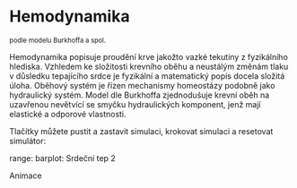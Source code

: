 # Hemodynamika
<div class="w3-row">
<div class="w3-third"> 
<sup>podle modelu Burkhoffa a spol.</sup>

Hemodynamika popisuje proudění krve jakožto vazké tekutiny 
z fyzikálního hlediska. Vzhledem ke složitosti krevního oběhu 
a neustálým změnám tlaku v důsledku tepajícího srdce je fyzikální a 
matematický popis docela složitá úloha. 
Oběhový systém je řízen mechanismy homeostázy podobně jako hydraulický systém.
Model dle Burkhoffa zjednodušuje krevní oběh na uzavřenou nevětvící se smyčku hydraulických 
komponent, jenž mají elastické a odporové vlastnosti.  

Tlačítky můžete pustit a zastavit simulaci, krokovat simulaci a resetovat simulátor:
<bdl-fmi id="id4" src="BurkhoffFMI.js" 
         fminame="Cardiovascular_Model_Burkhoff_HemodynamicsBurkhoff_0shallow"
         tolerance="0.000001" starttime="0" guid="{b5629132-3ba6-4153-87c2-f3ff108e1920}"
         valuereferences="33554435,637534265,637534241,637534290,16777312,637534466,637534294,637534268,33554438,637534345,33554436,637534290,33554437,637534323,637534348,637534374"
         valuelabels="Left Ventricle Volume,Pressure in Left Ventricle,Pressure in Aorta, Pressure in Left Atria, Heart Rate, LA elastance,MV open, AOV open, RV volume,RV pressure,LA volume, LA pressure, RA volume,RA pressure,TV open,PV open"         
         inputs="id1,16777312,1,60;id2,16777312,1,60"></bdl-fmi>

range:
<bdl-range id="id1" min="40" max="180" step="1" default="60" title="Srdeční tep:"></bdl-range>
barplot: Srdeční tep 2
<bdl-chartjs-barplot id="id2" extremelimits="20,220" normallimits="40,180" nominal="1" initialdata="60"
  fromid="id4"
  refindex="4"
  convertors="60,1"></bdl-chartjs-barplot>

Animace 

<bdl-animate-adobe 
    src="Faze_srdce.js" 
    width="335"
    height="480"
    name="Faze_srdce"
    fromid="id4" ></bdl-animate-adobe>
    
<bdl-bind2a findex="0" aname="ventricles.ventriclesTotal.VentricleLeft_anim" amin="100" amax="0" fmin="0.00007" fmax="0.00015"></bdl-bind2a>
<bdl-bind2a findex="6" aname="ValveMV_anim" amin="99" amax="0" fmin="0" fmax="1"></bdl-bind2a>
<bdl-bind2a findex="7" aname="ValveAOV_anim" amin="0" amax="99" fmin="0" fmax="1"></bdl-bind2a>
<bdl-bind2a findex="14" aname="ValveTV_anim" amin="99" amax="0" fmin="0" fmax="1"></bdl-bind2a>
<bdl-bind2a findex="15" aname="ValvePV_anim" amin="0" amax="99" fmin="0" fmax="1"></bdl-bind2a>
</div>
<div class="w3-rest">
<bdl-chartjs-xy 
    id="id10" 
    width="400" 
    height="400" 
    fromid="id4" 
    labels="Left Ventricle Volume, Pressure in Left Ventricle" 
    initialdata=";;0,0.00015;0,28000;0,0.00015;0,1400" 
    refindex="0" 
    refvalues="2"></bdl-chartjs-xy>
<bdl-chartjs-time   
    id="id10"  
    width="700"  
    height="400"  
    fromid="id4"  
    labels="Aorta pressure, left ventricle pressure, left atria pressure,right atria pressure" 
    refindex="1,2,3,9"  
    refvalues="3"></bdl-chartjs-time> 

</div>
</div>
